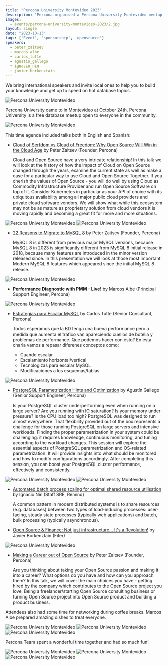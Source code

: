 ```yaml
---
title: "Percona University Montevideo 2023"
description: "Percona organised a Percona University Montevideo meetup in Uruguay at October 24th, 2023."
images:
  - events/percona-university-montevideo-2023/2.jpg
layout: single
date: "2023-10-13"
tags: ['Event', 'sponsorship', 'opensource']
speakers:
  - peter_zaitsev
  - marcos_albe
  - carlos_tutte
  - agustin_gallego
  - ignacio_nin
  - javier_borkenztain
---
```


We bring international speakers and invite local ones to help you to build your knowledge and get up to speed on hot database topics.

![Percona University Montevideo](/events/percona-university-montevideo-2023/1.jpg)

 Percona University came to in Montevideo at October 24th. Percona University is a free database meetup open to everyone in the community. 

![Percona University Montevideo](/events/percona-university-montevideo-2023/17.jpg)

This time agenda included talks both in English and Spanish:

* [Cloud of Serfdom vs Cloud of Freedom: Why Open Source Will Win in the Cloud Age](https://drive.google.com/file/d/1k9Fd5jSxlGYpnbTgpBiuP-7XCt4SzVIk/view?usp=sharing) by Peter Zaitsev (Founder, Percona)

  Cloud and Open Source have a very intricate relationship! In this talk we will look at the history of how the impact of Cloud on Open Source changed through the years, examine the current state as well as make a case for a particular way to use Cloud and Open Source Together. If you cherish the values of Open Source - you will do well by using Cloud as Commodity Infrastructure Provider and run Open Source Software on top of it. Consider Kubernetes in particular as your API of choice with its ubiquitous availability among all major public cloud providers and private cloud software vendors. We will show what while this ecosystem may not be as mature as proprietary solution from cloud vendors it is moving rapidly and becoming a great fit for more and more situations.

![Percona University Montevideo](/events/percona-university-montevideo-2023/3.jpg)
![Percona University Montevideo](/events/percona-university-montevideo-2023/4.jpg)

* [22 Reasons to Migrate to MySQL 8](https://drive.google.com/file/d/1-Po0wHqRPL7BobtRvH_VT7G2aQjkJmR4/view?usp=sharing) by Peter Zaitsev (Founder, Percona)

  MySQL 8 is different from previous major MySQL versions, because MySQL 8 in 2023 is significantly different from MySQL 8 initial release in 2018, because many features are introduced in the minor version released since. In this presentation we will look at those most important Modern MySQL 8 features which appeared since the initial MySQL 8 release.

![Percona University Montevideo](/events/percona-university-montevideo-2023/5.jpg)

* **Performance Diagnostic with PMM - Live!** by Marcos Albe (Principal Support Engineer, Percona)

![Percona University Montevideo](/events/percona-university-montevideo-2023/9.jpg)

* [Estrategias para Escalar MySQL](https://drive.google.com/file/d/1Ikzkqhag-qxKauoqJikhviX8g8MO-asU/view?usp=sharing) by Carlos Tutte (Senior Consultant, Percona)

  Todos esperamos que la BD tenga una buena performance pero a medida que aumenta el tráfico van apareciendo cuellos de botella y problemas de performance. Que podemos hacer con esto?
  En esta charla vamos a repasar diferenes conceptos como:
  - Cuando escalar
  - Escalamiento horizontal/vertical
  - Tecnologizas para escalar MySQL
  - Modificaciones a los esquemas/tablas

![Percona University Montevideo](/events/percona-university-montevideo-2023/6.jpg)
  
* [PostgreSQL Parametrization Hints and Optimization](https://drive.google.com/file/d/1L8YZVjRjNSgT7OPzAoffxihFGMABvMRC/view?usp=sharing) by Agustín Gallego (Senior Support Engineer, Percona)

  Is your PostgreSQL cluster underperforming even when running on a large server? Are you running with IO saturation? Is your memory under pressure? Is the CPU load too high? PostgreSQL was designed to run almost everywhere. That flexibility provided out of the box represents a challenge for those running PostgreSQL on large servers and intensive workloads. Finding the proper parametrization in your system could be challenging: it requires knowledge, continuous monitoring, and tuning according to the workload changes. This session will explore the essential aspects of PostgreSQL parametrization and OS-related parametrization. It will provide insights into what should be monitored and how to modify configurations accordingly. After completing this session, you can boost your PostgreSQL cluster performance, effectively and consistently.

![Percona University Montevideo](/events/percona-university-montevideo-2023/7.jpg)
![Percona University Montevideo](/events/percona-university-montevideo-2023/8.jpg)

* [Automated batch process scaling for optimal shared resource utilisation](https://drive.google.com/file/d/1-z_t-WNVaNpsMdj_Ugi06LeFc8giSYRX/view?usp=sharing) by Ignacio Nin (Staff SRE, Remind)

  A common pattern in modern distributed systems is to share resources (e.g. databases) between two types of load-inducing processes: user-facing, steady state processes (typically web applications) and batch, bulk processing (typically asynchronous).

* [Open Source & Finance: Not just infrastructure... It's a Revolution!](https://drive.google.com/file/d/1trU16o4pyAoARYmSf51bUcftmPuLlNyV/view?usp=sharing) by Javier Borkenztain (Fiter)

![Percona University Montevideo](/events/percona-university-montevideo-2023/10.jpg)

* [Making a Career out of Open Source](https://drive.google.com/file/d/1dQpqnqaAWkn3UlXgpSo_VPS4wk85zXl1/view?usp=sharing) by Peter Zaitsev (Founder, Percona)

  Are you thinking about taking your Open Source passion and making it into a career? What options do you have and how can you approach them? In this talk, we will cover the main choices you have - getting hired by the company which contributes to the Open Source project you love, Being a freelancer/starting Open Source consulting business or turning Open Source project into Open Source product and building a product business.

Attendees also had some time for networking during coffee breaks. Marcos Albe prepared amazing dishes to treat everyone. 

![Percona University Montevideo](/events/percona-university-montevideo-2023/11.jpg)
![Percona University Montevideo](/events/percona-university-montevideo-2023/12.jpg)
![Percona University Montevideo](/events/percona-university-montevideo-2023/13.jpg)

Percona Team spent a wonderful time together and had so much fun! 

![Percona University Montevideo](/events/percona-university-montevideo-2023/14.jpg)
![Percona University Montevideo](/events/percona-university-montevideo-2023/15.jpg)
![Percona University Montevideo](/events/percona-university-montevideo-2023/16.jpg)


